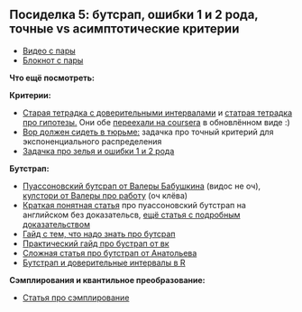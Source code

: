 ## Посиделка 5: бутсрап, ошибки 1 и 2 рода, точные vs асимптотические критерии


- [Видео c пары](https://www.youtube.com/playlist?list=PLNKXA-74YGLgug7l557PiN-hPNCPVmKsJ)
- [Блокнот с пары](https://nbviewer.jupyter.org/github/FUlyankin/r_probability/blob/master/end_seminars_2021/sem05/sem05.ipynb)


__Что ещё посмотреть:__

__Критерии:__

- [Старая тетрадка с доверительными интервалами](https://nbviewer.jupyter.org/github/FUlyankin/r_probability/blob/master/end_seminars_2021/sem05/old_notebooks/Confidence_intervals.ipynb) и [статрая тетрадка про гипотезы.](https://nbviewer.jupyter.org/github/FUlyankin/r_probability/blob/master/end_seminars_2021/sem05/old_notebooks/hypotesis.ipynb) Они обе [переехали на coursera](https://github.com/FUlyankin/matstat_coursera) в обновлённом виде :) 
- [Вор должен сидеть в тюрьме:](https://sobopedia.azurewebsites.net/Exercises/Details?id=183) задачка про точный критерий для экспоненциального распределения
- [Задачка про зелья и ошибки 1 и 2 рода](https://sobopedia.azurewebsites.net/Exercises/Details?id=113)

__Бутстрап:__

- [Пуассоновский бутсрап от Валеры Бабушкина](https://www.youtube.com/watch?v=Zki9VMzxcFU) (видос не оч), [кулстори от Валеры про работу](https://www.youtube.com/watch?v=ZYNUXasagsE) (оч клёва)
- [Краткая понятная статья](https://www.unofficialgoogledatascience.com/2015/08/an-introduction-to-poisson-bootstrap26.html) про пуассоновский бутстрап на английском без доказательсв, [ещё статья с подробным доказательством](https://storage.googleapis.com/pub-tools-public-publication-data/pdf/43157.pdf)
- [Гайд с тем, что надо знать про бутсрап](https://arxiv.org/pdf/1411.5279.pdf)
- [Практический гайд про бустрап от вк](https://medium.com/@vktech/practitioners-guide-to-statistical-tests-ed2d580ef04f)
- [Сложная статья про бутстрап от Анатольева](http://quantile.ru/03/03-SA.pdf)
- [Бутстрап и доверительные интервалы в R](https://moderndive.com/8-confidence-intervals.html)


__Сэмплирования и квантильное преобразование:__

- [Статья про сэмплирование](https://disk.yandex.ru/i/AHbsXKjgS_S3Gg)







